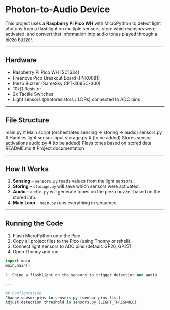 # Photon-to-Audio Device

This project uses a **Raspberry Pi Pico WH** with MicroPython to detect light photons from a flashlight on multiple sensors, store which sensors were activated, and convert that information into audio tones played through a piezo buzzer.

---

## Hardware

- Raspberry Pi Pico WH (SC1634)
- Freenove Pico Breakout Board (FNK0081)
- Piezo Buzzer (SameSky CPT-3095C-300)
- 10kΩ Resistor
- 2x Tactile Switches
- Light sensors (photoresistors / LDRs) connected to ADC pins

---

## File Structure

main.py # Main script (orchestrates sensing → storing → audio)
sensors.py # Handles light sensor input
storage.py # (to be added) Stores sensor activations
audio.py # (to be added) Plays tones based on stored data
README.md # Project documentation


---

## How It Works

1. **Sensing** – `sensors.py` reads values from the light sensors.
2. **Storing** – `storage.py` will save which sensors were activated.
3. **Audio** – `audio.py` will generate tones on the piezo buzzer based on the stored info.
4. **Main Loop** – `main.py` runs everything in sequence.

---

## Running the Code

1. Flash MicroPython onto the Pico.
2. Copy all project files to the Pico (using Thonny or rshell).
3. Connect light sensors to ADC pins (default: GP26, GP27).
4. Open Thonny and run:

```python
import main
main.main()

5. Shine a flashlight on the sensors to trigger detection and audio.

---

## Configuration
Change sensor pins in sensors.py (sensor_pins list).
Adjust detection threshold in sensors.py (LIGHT_THRESHOLD).
